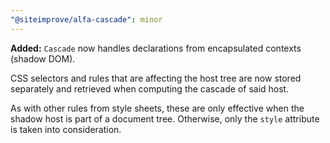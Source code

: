 ```yaml
---
"@siteimprove/alfa-cascade": minor
---
```


**Added:** `Cascade` now handles declarations from encapsulated contexts (shadow DOM).

CSS selectors and rules that are affecting the host tree are now stored separately and retrieved when computing the cascade of said host.

As with other rules from style sheets, these are only effective when the shadow host is part of a document tree. Otherwise, only the `style` attribute is taken into consideration.

